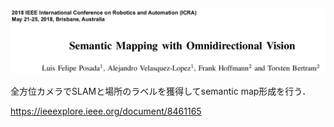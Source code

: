 ![論文](https://github.com/soraKING44/survey_paper/blob/images/semantic_mapping/indoor/Semantic%20Mapping%20with%20Omnidirectional%20Vision.png)

全方位カメラでSLAMと場所のラベルを獲得してsemantic map形成を行う．

https://ieeexplore.ieee.org/document/8461165
